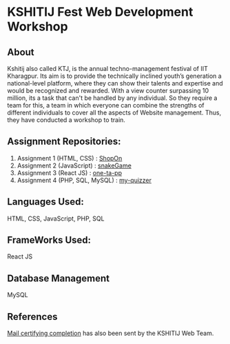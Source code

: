 # KSHITIJ Fest Web Development Workshop

## About

Kshitij also called KTJ, is the annual techno-management festival of IIT Kharagpur. Its aim is to provide the technically inclined youth’s generation a national-level platform, where they can show their talents and expertise and would be recognized and rewarded. With a view counter surpassing 10 million, its a task that can't be handled by any individual. So they  require a team for this, a team in which everyone can combine the strengths of different individuals to cover all the aspects of Website management. Thus, they have conducted a workshop to train.

## Assignment Repositories:

1. Assignment 1 (HTML, CSS) : [ShopOn](https://github.com/ravisrc/ShopOn)
2. Assignment 2 (JavaScript) : [snakeGame](https://github.com/ravisrc/snakeGame)
3. Assignment 3 (React JS) : [one-ta-pp](https://github.com/ravisrc/one-ta-pp)
4. Assignment 4 (PHP, SQL, MySQL) : [my-quizzer](https://github.com/ravisrc/my-quizzer)

## Languages Used:
HTML, CSS, JavaScript, PHP, SQL

## FrameWorks Used:
React JS

## Database Management
MySQL

## References

[Mail certifying completion](./ktj_webdev_wkshp_completion.pdf) has also been sent by the KSHITIJ Web Team.

